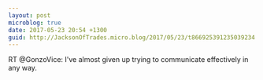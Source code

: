 ```yaml
---
layout: post
microblog: true
date: 2017-05-23 20:54 +1300
guid: http://JacksonOfTrades.micro.blog/2017/05/23/t866925391235039234.html
---
```

RT @GonzoVice: I've almost given up trying to communicate effectively in any way.
